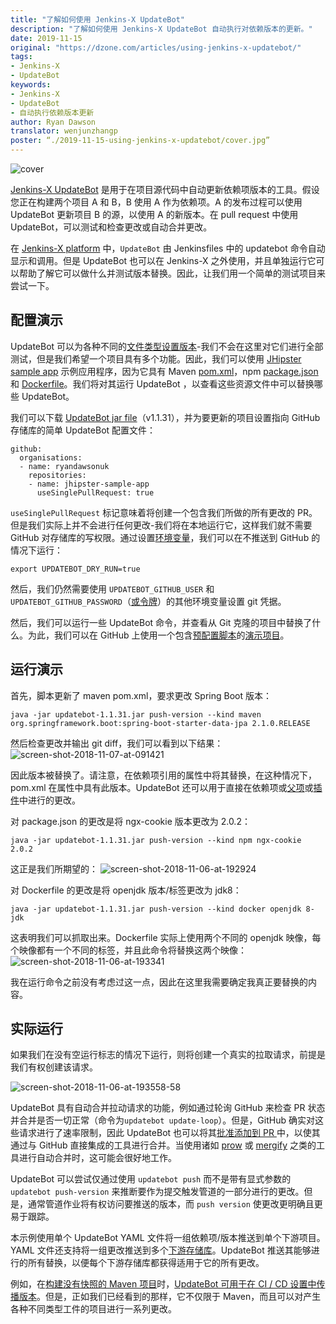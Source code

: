 ```yaml
---
title: "了解如何使用 Jenkins-X UpdateBot"
description: "了解如何使用 Jenkins-X UpdateBot 自动执行对依赖版本的更新。"
date: 2019-11-15
original: "https://dzone.com/articles/using-jenkins-x-updatebot/"
tags:
- Jenkins-X
- UpdateBot
keywords:
- Jenkins-X
- UpdateBot
- 自动执行依赖版本更新
author: Ryan Dawson
translator: wenjunzhangp
poster: “./2019-11-15-using-jenkins-x-updatebot/cover.jpg”
---
```


![cover](cover.jpg)

[Jenkins-X UpdateBot](https://github.com/jenkins-x/updatebot) 是用于在项目源代码中自动更新依赖项版本的工具。假设您正在构建两个项目 A 和 B，B 使用 A 作为依赖项。A 的发布过程可以使用 UpdateBot 更新项目 B 的源，以使用 A 的新版本。在 pull request 中使用 UpdateBot，可以测试和检查更改或自动合并更改。

在 [Jenkins-X platform](https://jenkins-x.io/about/) 中，`UpdateBot` 由 Jenkinsfiles 中的 updatebot 命令自动显示和调用。但是 UpdateBot 也可以在 Jenkins-X 之外使用，并且单独运行它可以帮助了解它可以做什么并测试版本替换。因此，让我们用一个简单的测试项目来尝试一下。

## 配置演示

UpdateBot 可以为各种不同的[文件类型设置版本](https://github.com/jenkins-x/updatebot/blob/a08fdec38654a96f8bc5785b59b086193e861911/updatebot-core/src/main/java/io/jenkins/updatebot/kind/Kind.java#L30)-我们不会在这里对它们进行全部测试，但是我们希望一个项目具有多个功能。因此，我们可以使用 [JHipster sample app](https://github.com/ryandawsonuk/jhipster-sample-app) 示例应用程序，因为它具有 Maven [pom.xml](https://github.com/ryandawsonuk/jhipster-sample-app/blob/master/pom.xml)，npm [package.json](https://github.com/ryandawsonuk/jhipster-sample-app/blob/master/package.json) 和 [Dockerfile](https://github.com/ryandawsonuk/jhipster-sample-app/blob/master/Dockerfile)。我们将对其运行 UpdateBot ，以查看这些资源文件中可以替换哪些 UpdateBot。

我们可以下载 [UpdateBot jar file](https://mvnrepository.com/artifact/io.jenkins.updatebot/updatebot/1.1.31)（v1.1.31），并为要更新的项目设置指向 GitHub 存储库的简单 UpdateBot 配置文件：
```
github:
  organisations:
  - name: ryandawsonuk
    repositories:
    - name: jhipster-sample-app
      useSinglePullRequest: true
```
`useSinglePullRequest` 标记意味着将创建一个包含我们所做的所有更改的 PR。但是我们实际上并不会进行任何更改-我们将在本地运行它，这样我们就不需要 GitHub 对存储库的写权限。通过设置[环境变量](https://github.com/jenkins-x/updatebot/blob/a08fdec38654a96f8bc5785b59b086193e861911/updatebot-core/src/main/java/io/jenkins/updatebot/EnvironmentVariables.java#L20)，我们可以在不推送到 GitHub 的情况下运行：
```
export UPDATEBOT_DRY_RUN=true
```
然后，我们仍然需要使用 `UPDATEBOT_GITHUB_USER` 和 `UPDATEBOT_GITHUB_PASSWORD`（[或令牌](https://github.com/jenkins-x/updatebot/blob/a08fdec38654a96f8bc5785b59b086193e861911/updatebot-core/src/main/java/io/jenkins/updatebot/EnvironmentVariables.java#L26)）的其他环境变量设置 git 凭据。

然后，我们可以运行一些 UpdateBot 命令，并查看从 Git 克隆的项目中替换了什么。为此，我们可以在 GitHub 上使用一个包含[预配置脚本](https://github.com/ryandawsonuk/usingupdatebot/blob/master/updatebot-dryrun.sh)的[演示项目](https://github.com/ryandawsonuk/usingupdatebot)。

## 运行演示

首先，脚本更新了 maven pom.xml，要求更改 Spring Boot 版本：
```
java -jar updatebot-1.1.31.jar push-version --kind maven org.springframework.boot:spring-boot-starter-data-jpa 2.1.0.RELEASE
```

然后检查更改并输出 git diff，我们可以看到以下结果：
![screen-shot-2018-11-07-at-091421](screen-shot-2018-11-07-at-091421.png)

因此版本被替换了。请注意，在依赖项引用的属性中将其替换，在这种情况下，pom.xml 在属性中具有此版本。UpdateBot 还可以用于直接在依赖项或[父项](https://github.com/jenkins-x/updatebot/blob/a08fdec38654a96f8bc5785b59b086193e861911/updatebot-core/src/main/java/io/jenkins/updatebot/kind/maven/PomHelper.java#L91)或[插件](https://github.com/jenkins-x/updatebot/blob/a08fdec38654a96f8bc5785b59b086193e861911/updatebot-core/src/main/java/io/jenkins/updatebot/kind/maven/PomHelper.java#L119)中进行的更改。

对 package.json 的更改是将 ngx-cookie 版本更改为 2.0.2：
```
java -jar updatebot-1.1.31.jar push-version --kind npm ngx-cookie 2.0.2
```

这正是我们所期望的：
![screen-shot-2018-11-06-at-192924](screen-shot-2018-11-06-at-192924.png)

对 Dockerfile 的更改是将 openjdk 版本/标签更改为 jdk8：
```
java -jar updatebot-1.1.31.jar push-version --kind docker openjdk 8-jdk
```

这表明我们可以抓取出来。Dockerfile 实际上使用两个不同的 openjdk 映像，每个映像都有一个不同的标签，并且此命令将替换这两个映像：
![screen-shot-2018-11-06-at-193341](screen-shot-2018-11-06-at-193341.png)

我在运行命令之前没有考虑过这一点，因此在这里我需要确定我真正要替换的内容。

## 实际运行

如果我们在没有空运行标志的情况下运行，则将创建一个真实的拉取请求，前提是我们有权创建该请求。

![screen-shot-2018-11-06-at-193558-58](screen-shot-2018-11-06-at-193558-58.gif)

UpdateBot 具有自动合并拉动请求的功能，例如通过轮询 GitHub 来检查 PR 状态并合并是否一切正常（命令为`updatebot update-loop`）。但是，GitHub 确实对这些请求进行了速率限制，因此 UpdateBot 也可以将其[批准添加到 PR ](https://github.com/jenkins-x/updatebot/blob/a08fdec38654a96f8bc5785b59b086193e861911/updatebot-core/src/main/java/io/jenkins/updatebot/Configuration.java#L96)中，以使其通过与 GitHub 直接集成的工具进行合并。当使用诸如 [prow](https://github.com/kubernetes/test-infra/tree/master/prow) 或 [mergify](https://mergify.io/) 之类的工具进行自动合并时，这可能会很好地工作。

UpdateBot 可以尝试仅通过使用 `updatebot push` 而不是带有显式参数的 `updatebot push-version` 来推断要作为提交触发管道的一部分进行的更改。但是，通常管道作业将有权访问要推送的版本，而 `push version` 使更改更明确且更易于跟踪。

本示例使用单个 UpdateBot YAML 文件将一组依赖项/版本推送到单个下游项目。YAML 文件还支持将一组更改推送到多个[下游存储库](https://github.com/jenkins-x/jenkins-x-platform/commit/196ef005ff026cbd9be8fd505945bbbc5b71da67)。UpdateBot 推送其能够进行的所有替换，以便每个下游存储库都获得适用于它的所有更改。

例如，在[构建没有快照的 Maven 项目](https://redstack.wordpress.com/2014/07/14/continuous-integration-without-snapshots/)时，[UpdateBot 可用于在 CI / CD 设置中传播版本](https://community.alfresco.com/community/bpm/blog/2018/11/05/activiti-cloud-cicd-approach-for-java-libraries-and-beyond)。但是，正如我们已经看到的那样，它不仅限于 Maven，而且可以对产生各种不同类型工件的项目进行一系列更改。